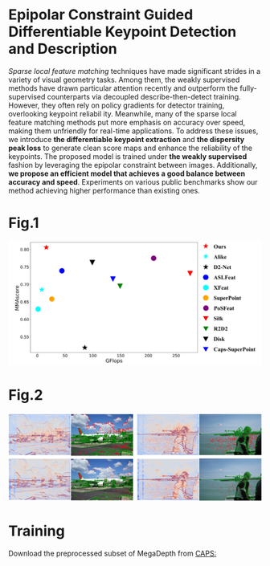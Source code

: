 # Epipolar Constraint Guided Differentiable Keypoint Detection and Description

*Sparse local feature matching* techniques have made significant strides in a variety of visual geometry tasks. Among them, the weakly supervised methods have drawn particular attention recently and outperform the fully-supervised counterparts via decoupled describe-then-detect training. However, they often rely on policy gradients for detector training, overlooking keypoint reliabil
ity. Meanwhile, many of the sparse local feature matching methods put more emphasis on accuracy over speed, making them unfriendly for real-time applications. To address these issues, we introduce **the differentiable keypoint extraction** and **the dispersity peak loss** to generate clean score maps and enhance the reliability of the keypoints. The proposed model is trained under **the weakly supervised** fashion by leveraging the epipolar constraint between images. Additionally, **we propose an efficient model that achieves a good balance between accuracy and speed**. Experiments on various public benchmarks show our method achieving higher performance than existing ones.
# Fig.1
![image](https://github.com/FYL0123/WSDK/blob/main/imgs/gflops.jpg)

# Fig.2
![image](https://github.com/FYL0123/WSDK/blob/main/imgs/reli.jpg)

# Training
Download the preprocessed subset of MegaDepth from [CAPS:](https://github.com/qianqianwang68/caps)
